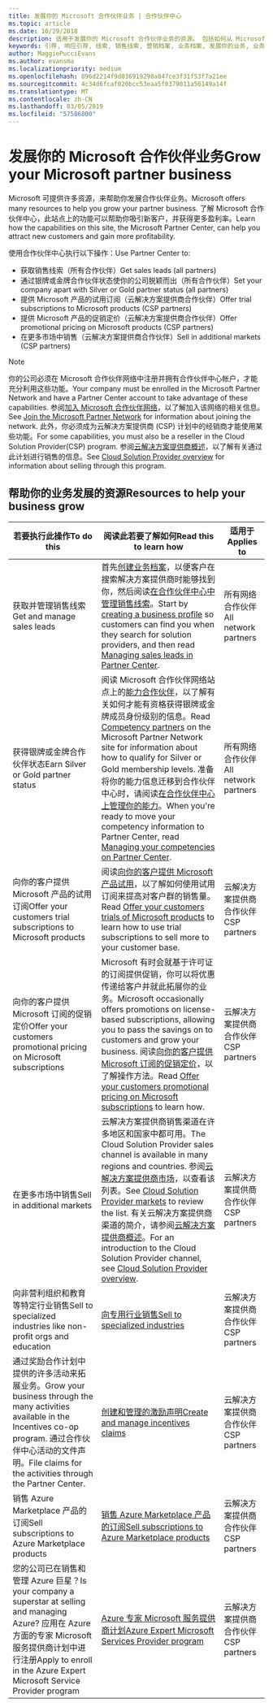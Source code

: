 ```yaml
---
title: 发展你的 Microsoft 合作伙伴业务 | 合作伙伴中心
ms.topic: article
ms.date: 10/29/2018
description: 适用于发展你的 Microsoft 合作伙伴业务的资源。 包括如何从 Microsoft 获得销售线索（引荐）。
keywords: 引荐, 响应引荐, 线索, 销售线索, 营销档案, 业务档案, 发展你的业务, 业务机会, 能力, 银牌成员资格, 金牌成员资格, 试用产品/服务, 市场扩张, 国家云
author: MaggiePucciEvans
ms.author: evansma
ms.localizationpriority: medium
ms.openlocfilehash: 896d2214f9d036919298a847ce3f31f53f7a21ee
ms.sourcegitcommit: 4c34d6fcaf020bcc53eaa5f0379011a56149a14f
ms.translationtype: MT
ms.contentlocale: zh-CN
ms.lasthandoff: 03/05/2019
ms.locfileid: "57586800"
---
```

# <a name="grow-your-microsoft-partner-business"></a><span data-ttu-id="ceb17-105">发展你的 Microsoft 合作伙伴业务</span><span class="sxs-lookup"><span data-stu-id="ceb17-105">Grow your Microsoft partner business</span></span> 

<span data-ttu-id="ceb17-106">Microsoft 可提供许多资源，来帮助你发展合作伙伴业务。</span><span class="sxs-lookup"><span data-stu-id="ceb17-106">Microsoft offers many resources to help you grow your partner business.</span></span> <span data-ttu-id="ceb17-107">了解 Microsoft 合作伙伴中心，此站点上的功能可以帮助你吸引新客户，并获得更多盈利率。</span><span class="sxs-lookup"><span data-stu-id="ceb17-107">Learn how the capabilities on this site, the Microsoft Partner Center, can help you attract new customers and gain more profitability.</span></span>

<span data-ttu-id="ceb17-108">使用合作伙伴中心执行以下操作：</span><span class="sxs-lookup"><span data-stu-id="ceb17-108">Use Partner Center to:</span></span>

- <span data-ttu-id="ceb17-109">获取销售线索（所有合作伙伴）</span><span class="sxs-lookup"><span data-stu-id="ceb17-109">Get sales leads (all partners)</span></span>
- <span data-ttu-id="ceb17-110">通过银牌或金牌合作伙伴状态使你的公司脱颖而出（所有合作伙伴）</span><span class="sxs-lookup"><span data-stu-id="ceb17-110">Set your company apart with Silver or Gold partner status (all partners)</span></span>
- <span data-ttu-id="ceb17-111">提供 Microsoft 产品的试用订阅（云解决方案提供商合作伙伴）</span><span class="sxs-lookup"><span data-stu-id="ceb17-111">Offer trial subscriptions to Microsoft products (CSP partners)</span></span>
- <span data-ttu-id="ceb17-112">提供 Microsoft 产品的促销定价（云解决方案提供商合作伙伴）</span><span class="sxs-lookup"><span data-stu-id="ceb17-112">Offer promotional pricing on Microsoft products (CSP partners)</span></span>
- <span data-ttu-id="ceb17-113">在更多市场中销售（云解决方案提供商合作伙伴）</span><span class="sxs-lookup"><span data-stu-id="ceb17-113">Sell in additional markets (CSP partners)</span></span>

> [!NOTE]  
> <span data-ttu-id="ceb17-114">你的公司必须在 Microsoft 合作伙伴网络中注册并拥有合作伙伴中心帐户，才能充分利用这些功能。</span><span class="sxs-lookup"><span data-stu-id="ceb17-114">Your company must be enrolled in the Microsoft Partner Network and have a Partner Center account to take advantage of these capabilities.</span></span> <span data-ttu-id="ceb17-115">参阅[加入 Microsoft 合作伙伴网络](mpn-overview.md)，以了解加入该网络的相关信息。</span><span class="sxs-lookup"><span data-stu-id="ceb17-115">See [Join the Microsoft Partner Network](mpn-overview.md) for information about joining the network.</span></span> <span data-ttu-id="ceb17-116">此外，你必须成为云解决方案提供商 (CSP) 计划中的经销商才能使用某些功能。</span><span class="sxs-lookup"><span data-stu-id="ceb17-116">For some capabilities, you must also be a reseller in the Cloud Solution Provider(CSP) program.</span></span> <span data-ttu-id="ceb17-117">参阅[云解决方案提供商概述](csp-overview.md)，以了解有关通过此计划进行销售的信息。</span><span class="sxs-lookup"><span data-stu-id="ceb17-117">See [Cloud Solution Provider overview](csp-overview.md) for information about selling through this program.</span></span>

## <a name="resources-to-help-your-business-grow"></a><span data-ttu-id="ceb17-118">帮助你的业务发展的资源</span><span class="sxs-lookup"><span data-stu-id="ceb17-118">Resources to help your business grow</span></span>

|  <span data-ttu-id="ceb17-119">**若要执行此操作**</span><span class="sxs-lookup"><span data-stu-id="ceb17-119">**To do this**</span></span>  |  <span data-ttu-id="ceb17-120">**阅读此若要了解如何**</span><span class="sxs-lookup"><span data-stu-id="ceb17-120">**Read this to learn how**</span></span>  |  <span data-ttu-id="ceb17-121">**适用于**</span><span class="sxs-lookup"><span data-stu-id="ceb17-121">**Applies to**</span></span>  |
|--------------|-----------|--------------
| <span data-ttu-id="ceb17-122">获取并管理销售线索</span><span class="sxs-lookup"><span data-stu-id="ceb17-122">Get and manage sales leads</span></span> | <span data-ttu-id="ceb17-123">首先[创建业务档案](create-a-marketing-profile.md)，以便客户在搜索解决方案提供商时能够找到你，然后阅读[在合作伙伴中心中管理销售线索](responding-to-referrals.md)。</span><span class="sxs-lookup"><span data-stu-id="ceb17-123">Start by [creating a business profile](create-a-marketing-profile.md) so customers can find you when they search for solution providers, and then read [Managing sales leads in Partner Center](responding-to-referrals.md).</span></span> | <span data-ttu-id="ceb17-124">所有网络合作伙伴</span><span class="sxs-lookup"><span data-stu-id="ceb17-124">All network partners</span></span> |
| <span data-ttu-id="ceb17-125">获得银牌或金牌合作伙伴状态</span><span class="sxs-lookup"><span data-stu-id="ceb17-125">Earn Silver or Gold partner status</span></span> | <span data-ttu-id="ceb17-126">阅读 Microsoft 合作伙伴网络站点上的[能力合作伙伴](https://partner.microsoft.com/membership/competencies)，以了解有关如何才能有资格获得银牌或金牌成员身份级别的信息。</span><span class="sxs-lookup"><span data-stu-id="ceb17-126">Read [Competency partners](https://partner.microsoft.com/membership/competencies) on the Microsoft Partner Network site for information about how to qualify for Silver or Gold membership levels.</span></span> <span data-ttu-id="ceb17-127">准备将你的能力信息迁移到合作伙伴中心时，请阅读[在合作伙伴中心上管理你的能力](competencies.md)。</span><span class="sxs-lookup"><span data-stu-id="ceb17-127">When you're ready to move your competency information to Partner Center, read [Managing your competencies on Partner Center](competencies.md).</span></span> | <span data-ttu-id="ceb17-128">所有网络合作伙伴</span><span class="sxs-lookup"><span data-stu-id="ceb17-128">All network partners</span></span> |
| <span data-ttu-id="ceb17-129">向你的客户提供 Microsoft 产品的试用订阅</span><span class="sxs-lookup"><span data-stu-id="ceb17-129">Offer your customers trial subscriptions to Microsoft products</span></span> | <span data-ttu-id="ceb17-130">阅读[向你的客户提供 Microsoft 产品试用](offer-your-customers-trials-of-microsoft-products.md)，以了解如何使用试用订阅来提高对客户群的销售量。</span><span class="sxs-lookup"><span data-stu-id="ceb17-130">Read [Offer your customers trials of Microsoft products](offer-your-customers-trials-of-microsoft-products.md) to learn how to use trial subscriptions to sell more to your customer base.</span></span>| <span data-ttu-id="ceb17-131">云解决方案提供商合作伙伴</span><span class="sxs-lookup"><span data-stu-id="ceb17-131">CSP partners</span></span> |
| <span data-ttu-id="ceb17-132">向你的客户提供 Microsoft 订阅的促销定价</span><span class="sxs-lookup"><span data-stu-id="ceb17-132">Offer your customers promotional pricing on Microsoft subscriptions</span></span> | <span data-ttu-id="ceb17-133">Microsoft 有时会就基于许可证的订阅提供促销，你可以将优惠传递给客户并就此拓展你的业务。</span><span class="sxs-lookup"><span data-stu-id="ceb17-133">Microsoft occasionally offers promotions on license-based subscriptions, allowing you to pass the savings on to customers and grow your business.</span></span> <span data-ttu-id="ceb17-134">阅读[向你的客户提供 Microsoft 订阅的促销定价](promotions.md)，以了解操作方法。</span><span class="sxs-lookup"><span data-stu-id="ceb17-134">Read [Offer your customers promotional pricing on Microsoft subscriptions](promotions.md) to learn how.</span></span> | <span data-ttu-id="ceb17-135">云解决方案提供商合作伙伴</span><span class="sxs-lookup"><span data-stu-id="ceb17-135">CSP partners</span></span> |
| <span data-ttu-id="ceb17-136">在更多市场中销售</span><span class="sxs-lookup"><span data-stu-id="ceb17-136">Sell in additional markets</span></span> | <span data-ttu-id="ceb17-137">云解决方案提供商销售渠道在许多地区和国家中都可用。</span><span class="sxs-lookup"><span data-stu-id="ceb17-137">The Cloud Solution Provider sales channel is available in many regions and countries.</span></span> <span data-ttu-id="ceb17-138">参阅[云解决方案提供商市场](agreements.md)，以查看该列表。</span><span class="sxs-lookup"><span data-stu-id="ceb17-138">See [Cloud Solution Provider markets](agreements.md) to review the list.</span></span> <span data-ttu-id="ceb17-139">有关云解决方案提供商渠道的简介，请参阅[云解决方案提供商概述](csp-overview.md)。</span><span class="sxs-lookup"><span data-stu-id="ceb17-139">For an introduction to the Cloud Solution Provider channel, see [Cloud Solution Provider overview](csp-overview.md).</span></span>  | <span data-ttu-id="ceb17-140">云解决方案提供商合作伙伴</span><span class="sxs-lookup"><span data-stu-id="ceb17-140">CSP partners</span></span> |
<span data-ttu-id="ceb17-141">向非营利组织和教育等特定行业销售</span><span class="sxs-lookup"><span data-stu-id="ceb17-141">Sell to specialized industries like non-profit orgs and education</span></span>|[<span data-ttu-id="ceb17-142">向专用行业销售</span><span class="sxs-lookup"><span data-stu-id="ceb17-142">Sell to specialized industries</span></span>](get-special-pricing-for-offers.md)|<span data-ttu-id="ceb17-143">云解决方案提供商合作伙伴</span><span class="sxs-lookup"><span data-stu-id="ceb17-143">CSP partners</span></span>|
|<span data-ttu-id="ceb17-144">通过奖励合作计划中提供的许多活动来拓展业务。</span><span class="sxs-lookup"><span data-stu-id="ceb17-144">Grow your business through the many activities available in the Incentives co-op program.</span></span> <span data-ttu-id="ceb17-145">通过合作伙伴中心活动的文件声明。</span><span class="sxs-lookup"><span data-stu-id="ceb17-145">File claims for the activities through the Partner Center.</span></span>| [<span data-ttu-id="ceb17-146">创建和管理的激励声明</span><span class="sxs-lookup"><span data-stu-id="ceb17-146">Create and manage incentives claims</span></span>](create-incentives-claims.md)|<span data-ttu-id="ceb17-147">云解决方案提供商合作伙伴</span><span class="sxs-lookup"><span data-stu-id="ceb17-147">CSP partners</span></span>|
|<span data-ttu-id="ceb17-148">销售 Azure Marketplace 产品的订阅</span><span class="sxs-lookup"><span data-stu-id="ceb17-148">Sell subscriptions to Azure Marketplace products</span></span>|[<span data-ttu-id="ceb17-149">销售 Azure Marketplace 产品的订阅</span><span class="sxs-lookup"><span data-stu-id="ceb17-149">Sell subscriptions to Azure Marketplace products</span></span>](sell-marketplace-products.md)|<span data-ttu-id="ceb17-150">云解决方案提供商合作伙伴</span><span class="sxs-lookup"><span data-stu-id="ceb17-150">CSP partners</span></span>|
|<span data-ttu-id="ceb17-151">您的公司已在销售和管理 Azure 巨星？</span><span class="sxs-lookup"><span data-stu-id="ceb17-151">Is your company a superstar at selling and managing Azure?</span></span> <span data-ttu-id="ceb17-152">应用在 Azure 方面的专家 Microsoft 服务提供商计划中进行注册</span><span class="sxs-lookup"><span data-stu-id="ceb17-152">Apply to enroll in the Azure Expert Microsoft Service Provider program</span></span>|[<span data-ttu-id="ceb17-153">Azure 专家 Microsoft 服务提供商计划</span><span class="sxs-lookup"><span data-stu-id="ceb17-153">Azure Expert Microsoft Services Provider program</span></span>](azure-expert-msp.md)|<span data-ttu-id="ceb17-154">云解决方案提供商合作伙伴</span><span class="sxs-lookup"><span data-stu-id="ceb17-154">CSP partners</span></span>|
